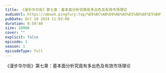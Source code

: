 ```yaml
---
title: 《漫步华尔街》第七章：基本面分析究竟有多出色及有效市场理论
audioUrl: https://abook.pingfury.top/%E6%BC%AB%E6%AD%A5%E5%8D%8E%E5%B0%94%E8%A1%97-07-tmpkcfzjhhb.mp3
pubDate: Oct 10 2024 11:03:00
duration: 0:59:40
size: 20980
cover: ""
explicit: false
episode: 1
season: 1
episodeType: full
---
```

《漫步华尔街》第七章：基本面分析究竟有多出色及有效市场理论
